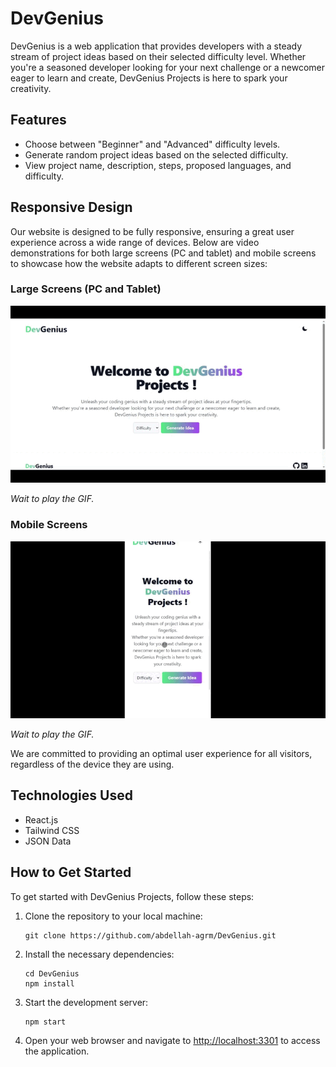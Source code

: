 # DevGenius

DevGenius is a web application that provides developers with a steady stream of project ideas based on their selected difficulty level. Whether you're a seasoned developer looking for your next challenge or a newcomer eager to learn and create, DevGenius Projects is here to spark your creativity.

## Features

- Choose between "Beginner" and "Advanced" difficulty levels.
- Generate random project ideas based on the selected difficulty.
- View project name, description, steps, proposed languages, and difficulty.
  
## Responsive Design

Our website is designed to be fully responsive, ensuring a great user experience across a wide range of devices. Below are video demonstrations for both large screens (PC and tablet) and mobile screens to showcase how the website adapts to different screen sizes:

### Large Screens (PC and Tablet)

![DevGenius](previews/DevGenius(pc).gif)

*Wait to play the GIF.*

### Mobile Screens

![DevGenius](previews/DevGenius(mobile).gif)

*Wait to play the GIF.*

We are committed to providing an optimal user experience for all visitors, regardless of the device they are using.

## Technologies Used

- React.js
- Tailwind CSS
- JSON Data

## How to Get Started

To get started with DevGenius Projects, follow these steps:

1. Clone the repository to your local machine:
   ```
   git clone https://github.com/abdellah-agrm/DevGenius.git
   ```

2. Install the necessary dependencies:
   ```
   cd DevGenius
   npm install
   ```

3. Start the development server:
   ```
   npm start
   ```

4. Open your web browser and navigate to [http://localhost:3301](http://localhost:3301) to access the application.
